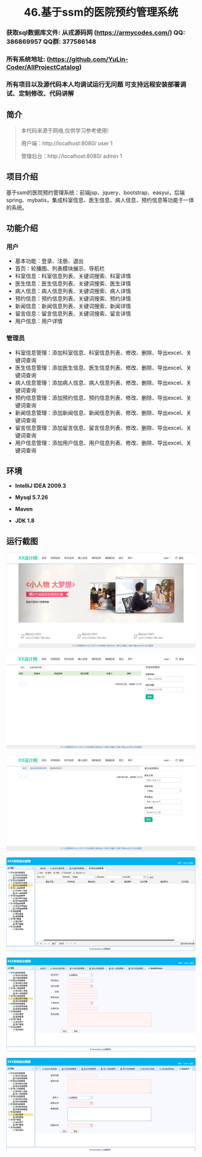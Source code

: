 <p><h1 align="center">46.基于ssm的医院预约管理系统</h1></p>

###  获取sql数据库文件: 从戎源码网 (https://armycodes.com/) QQ: 386869957 QQ群: 377586148 
###  所有系统地址: (https://github.com/YuLin-Coder/AllProjectCatalog)
###  所有项目以及源代码本人均调试运行无问题 可支持远程安装部署调试、定制修改、代码讲解

## 简介

> 本代码来源于网络,仅供学习参考使用!
> 
> 用户端：http://localhost:8080/
> user 1
> 
> 管理后台：http://localhost:8080/
> admin 1
> 

## 项目介绍
基于ssm的医院预约管理系统：前端jsp、jquery、bootstrap、easyui，后端 spring、mybatis，集成科室信息、医生信息、病人信息、预约信息等功能于一体的系统。

## 功能介绍

### 用户

- 基本功能：登录、注册、退出
- 首页：轮播图、列表模块展示、导航栏
- 科室信息：科室信息列表、关键词搜索、科室详情
- 医生信息：医生信息列表、关键词搜索、医生详情
- 病人信息：病人信息列表、关键词搜索、病人详情
- 预约信息：预约信息列表、关键词搜索、预约详情
- 新闻信息：新闻信息列表、关键词搜索、新闻详情
- 留言信息：留言信息列表、关键词搜索、留言详情
- 用户信息：用户详情

### 管理员

- 科室信息管理：添加科室信息、科室信息列表、修改、删除、导出excel、关键词查询
- 医生信息管理：添加医生信息、医生信息列表、修改、删除、导出excel、关键词查询
- 病人信息管理：添加病人信息、病人信息列表、修改、删除、导出excel、关键词查询
- 预约信息管理：添加预约信息、预约信息列表、修改、删除、导出excel、关键词查询
- 新闻信息管理：添加新闻信息、新闻信息列表、修改、删除、导出excel、关键词查询
- 留言信息管理：添加留言信息、留言信息列表、修改、删除、导出excel、关键词查询
- 用户信息管理：添加用户信息、用户信息列表、修改、删除、导出excel、关键词查询

## 环境

- <b>IntelliJ IDEA 2009.3</b>

- <b>Mysql 5.7.26</b>

- <b>Maven</b>

- <b>JDK 1.8</b>


## 运行截图
![](screenshot/1.png)

![](screenshot/2.png)

![](screenshot/3.png)

![](screenshot/4.png)

![](screenshot/5.png)

![](screenshot/6.png)
